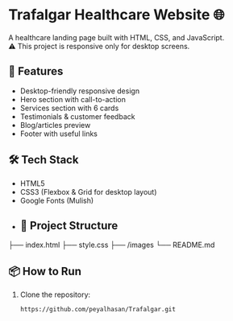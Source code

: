 # Trafalgar Healthcare Website 🌐
A healthcare landing page built with HTML, CSS, and JavaScript.  
⚠️ This project is responsive only for desktop screens.
## 🚀 Features
- Desktop-friendly responsive design  
- Hero section with call-to-action  
- Services section with 6 cards  
- Testimonials & customer feedback  
- Blog/articles preview  
- Footer with useful links  
## 🛠️ Tech Stack
- HTML5  
- CSS3 (Flexbox & Grid for desktop layout)  
- Google Fonts (Mulish)
- ## 📂 Project Structure
├── index.html
├── style.css
├── /images
└── README.md
## 📦 How to Run
1. Clone the repository:
   ```bash
   https://github.com/peyalhasan/Trafalgar.git

